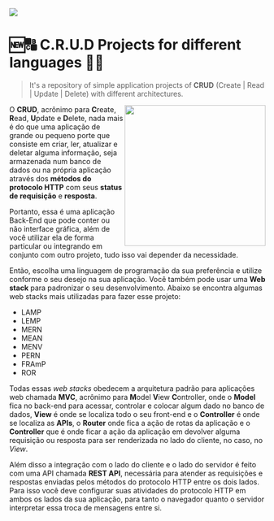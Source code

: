 <a href="https://github.com/IsaacAlves7/crud-projects"><img src="https://user-images.githubusercontent.com/61624336/159622843-8f7ffa91-e9a5-49f4-8980-69d03dd2c3a7.png"></a>

# 🆕🔠 C.R.U.D Projects for different languages 🔄🚮
<blockquote>It's a repository of simple application projects of <b>CRUD</b> (Create | Read | Update | Delete) with different architectures.</blockquote> 

<img src="https://static.platzi.com/media/landing-projects/Proyecto-Python-CRUD.png" height="277" align="right">

O **CRUD**, acrônimo para **C**reate, **R**ead, **U**pdate e **D**elete, nada mais é do que uma aplicação de grande ou pequeno porte que consiste em criar, ler, atualizar e deletar alguma informação, seja armazenada num banco de dados ou na própria aplicação através dos **métodos do protocolo HTTP** com seus **status de requisição** e **resposta**. 

Portanto, essa é uma aplicação Back-End que pode conter ou não interface gráfica, além de você utilizar ela de forma particular ou integrando em conjunto com outro projeto, tudo isso vai depender da necessidade.

Então, escolha uma linguagem de programação da sua preferência e utilize conforme o seu desejo na sua aplicação. Você também pode usar uma **Web stack** para padronizar o seu desenvolvimento. Abaixo se encontra algumas web stacks mais utilizadas para fazer esse projeto:

- LAMP
- LEMP
- MERN
- MEAN
- MENV
- PERN
- FRAmP
- ROR

Todas essas _web stacks_ obedecem a arquitetura padrão para aplicações web chamada **MVC**, acrônimo para **M**odel **V**iew **C**ontroller, onde o **Model** fica no back-end para acessar, controlar e colocar algum dado no banco de dados, **View** é onde se localiza todo o seu front-end e o **Controller** é onde se localiza as **APIs**, o **Router** onde fica a ação de rotas da aplicação e o **Controller** que é onde ficar a ação da aplicação em devolver alguma requisição ou resposta para ser renderizada no lado do cliente, no caso, no _View_.

Além disso a integração com o lado do cliente e o lado do servidor é feito com uma API chamada **REST API**, necessária para atender as requisições e respostas enviadas pelos métodos do protocolo HTTP entre os dois lados. Para isso você deve configurar suas atividades do protocolo HTTP em ambos os lados da sua aplicação, para tanto o navegador quanto o servidor interpretar essa troca de mensagens entre si.

<!-- 
# 📜 JavaScript (Node.js) Language Programming
<img src="https://www.webdesignemfoco.com/img/files/original/368570-crud-nodejs-l.jpg">

# 🐍 Python Language Programming
<img src="https://www.webdesignemfoco.com/img/files/original/194176-banner-curso-de-python-l.jpg">
 -->
